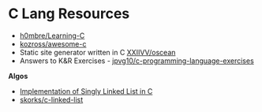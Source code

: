 # C Lang Resources

* [h0mbre/Learning-C](https://github.com/h0mbre/Learning-C)
* [kozross/awesome-c](https://github.com/kozross/awesome-c)
* Static site generator written in C [XXIIVV/oscean](https://github.com/XXIIVV/oscean/)
* Answers to K&R Exercises - [jpvg10/c-programming-language-exercises](https://github.com/jpvg10/c-programming-language-exercises/tree/master/Chapter%202)

**Algos**

* [Implementation of Singly Linked List in C](https://gist.github.com/echo-akash/b1345925b6c801217f7cde452f8e2c73)
* [skorks/c-linked-list](https://github.com/skorks/c-linked-list/blob/master/linkedlist.c)